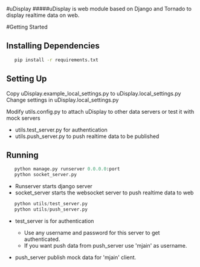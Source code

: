 #uDisplay
#####uDisplay is web module based on Django and Tornado to display realtime data on web.

#Getting Started

## Installing Dependencies
```bash
   pip install -r requirements.txt
```
## Setting Up
Copy uDisplay.example_local_settings.py to uDisplay.local_settings.py
Change settings in uDisplay.local_settings.py

Modify utils.config.py to attach uDisplay to other data servers or test it with mock servers

* utils.test_server.py for authentication
* utils.push_server.py to push realtime data to be published

## Running
```python
   python manage.py runserver 0.0.0.0:port
   python socket_server.py
```

* Runserver starts django server
* socket_server starts the websocket server to push realtime data to web

```python
   python utils/test_server.py
   python utils/push_server.py
```

+ test_server is for authentication

  - Use any username and password for this server to get authenticated.
  - If you want push data from push_server use 'mjain' as username.

+ push_server publish mock data for 'mjain' client.
